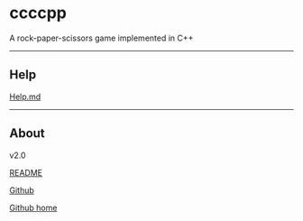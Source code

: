 # ccccpp
A rock-paper-scissors game implemented in C++

---
## Help
[Help.md](https://github.com/fly19992020/ccccpp/blob/master/Help.md)

---
## About
v2.0

[README](https://github.com/fly19992020/ccccpp/blob/master/README.md)

[Github](https://github.com/fly19992020/ccccpp)

[Github home](https://github.com)